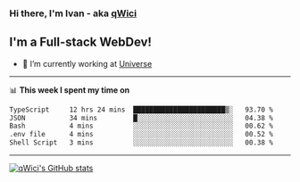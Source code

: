 ### Hi there, I'm Ivan - aka [qWici][website]

## I'm a Full-stack WebDev!
- 🔭 I’m currently working at [Universe][universe]

---

📊 **This week I spent my time on**
<!--START_SECTION:waka-->

```txt
TypeScript     12 hrs 24 mins  ███████████████████████▒░   93.70 %
JSON           34 mins         █░░░░░░░░░░░░░░░░░░░░░░░░   04.38 %
Bash           4 mins          ░░░░░░░░░░░░░░░░░░░░░░░░░   00.62 %
.env file      4 mins          ░░░░░░░░░░░░░░░░░░░░░░░░░   00.52 %
Shell Script   3 mins          ░░░░░░░░░░░░░░░░░░░░░░░░░   00.38 %
```

<!--END_SECTION:waka-->

---

[![qWici's GitHub stats](https://github-readme-stats.vercel.app/api?username=qWici)](https://github.com/qWici/github-readme-stats)

[website]: https://devkucher.com
[twitter]: https://twitter.com/KucherDev
[linkedin]: https://www.linkedin.com/in/ivankucher
[universe]: https://universeapps.limited
